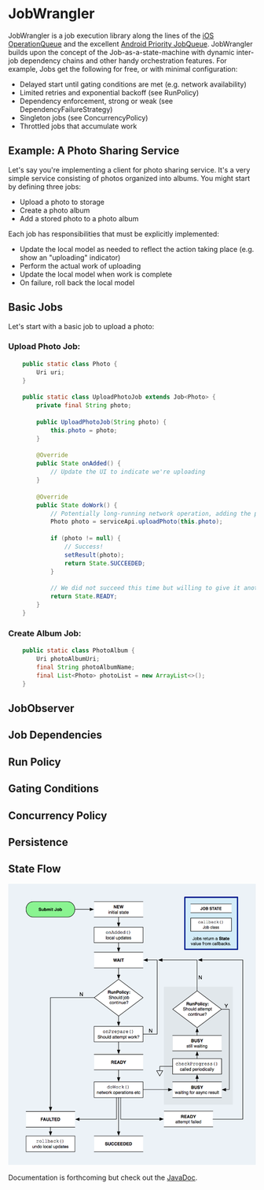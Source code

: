 # JobWrangler

JobWrangler is a job execution library along the lines of the [iOS OperationQueue](https://developer.apple.com/documentation/foundation/operationqueue) and the excellent [Android Priority JobQueue](https://github.com/yigit/android-priority-jobqueue). JobWrangler builds upon the concept of the Job-as-a-state-machine with dynamic inter-job dependency chains and other handy orchestration features. For example, Jobs get the following for free, or with minimal configuration:
- Delayed start until gating conditions are met (e.g. network availability)
- Limited retries and exponential backoff (see RunPolicy)
- Dependency enforcement, strong or weak (see DependencyFailureStrategy)
- Singleton jobs (see ConcurrencyPolicy)
- Throttled jobs that accumulate work

## Example: A Photo Sharing Service

Let's say you're implementing a client for photo sharing service. It's a very simple service consisting of photos organized into albums. You might start by defining three jobs:
- Upload a photo to storage
- Create a photo album
- Add a stored photo to a photo album

Each job has responsibilities that must be explicitly implemented:
- Update the local model as needed to reflect the action taking place (e.g. show an "uploading" indicator)
- Perform the actual work of uploading
- Update the local model when work is complete
- On failure, roll back the local model


## Basic Jobs
Let's start with a basic job to upload a photo:

### Upload Photo Job:

```java
    public static class Photo {
        Uri uri;
    }

    public static class UploadPhotoJob extends Job<Photo> {
        private final String photo;

        public UploadPhotoJob(String photo) {
            this.photo = photo;
        }
        
        @Override
        public State onAdded() {
            // Update the UI to indicate we're uploading
        }

        @Override
        public State doWork() {
            // Potentially long-running network operation, adding the photo to storage
            Photo photo = serviceApi.uploadPhoto(this.photo);

            if (photo != null) {
                // Success!
                setResult(photo);
                return State.SUCCEEDED;
            }
            
            // We did not succeed this time but willing to give it another go.
            return State.READY;
        }
    }
```



### Create Album Job:
```java    
    public static class PhotoAlbum {
        Uri photoAlbumUri;
        final String photoAlbumName;
        final List<Photo> photoList = new ArrayList<>();
    }


```

## JobObserver

## Job Dependencies

## Run Policy

## Gating Conditions

## Concurrency Policy

## Persistence

## State Flow
![State Flow Image](https://github.com/tsombrero/jobwrangler/blob/master/docs/res/Screenshot%202017-08-26%2013.01.33.png)

Documentation is forthcoming but check out the [JavaDoc](https://tsombrero.github.io/jobwrangler/apidocs/).
